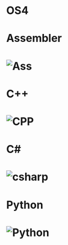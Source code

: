 # OS4
# Assembler
# ![Ass](https://user-images.githubusercontent.com/100800702/168816058-f00f7418-2c88-475b-9e27-3910d79d6b4c.jpg)
# C++
# ![CPP](https://user-images.githubusercontent.com/100800702/168816105-97344177-9324-47f8-8256-9d9403092d84.jpg)
# C#
# ![csharp](https://user-images.githubusercontent.com/100800702/168816146-01182f27-456d-44c8-bea3-55dc4686ecaf.jpg)
# Python
# ![Python](https://user-images.githubusercontent.com/100800702/168816223-2f0f778e-7b53-45f2-a0fa-234f3aeccd13.jpg)
